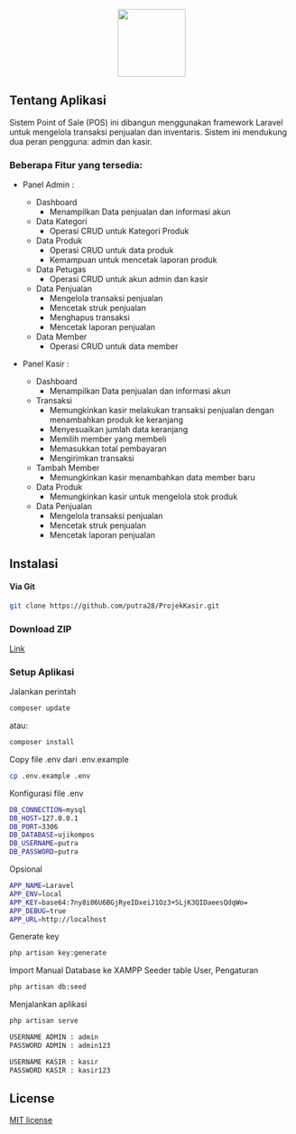 <p align="center">
    <a href="https://github.com/LuthfiMeteor" target="_blank"><img src="https://github.com/LuthfiMeteor/laravel-Ujikom-2023/assets/106295051/487a4e49-78a7-47b6-89e4-b1a6ebf8e0fb" width="120"></a>
</p>

## Tentang Aplikasi

Sistem Point of Sale (POS) ini dibangun menggunakan framework Laravel untuk mengelola transaksi penjualan dan inventaris. Sistem ini mendukung dua peran pengguna: admin dan kasir.

### Beberapa Fitur yang tersedia:
- Panel Admin :
  - Dashboard
    - Menampilkan Data penjualan dan informasi akun
  - Data Kategori
    - Operasi CRUD untuk Kategori Produk
  - Data Produk
    - Operasi CRUD untuk data produk
    - Kemampuan untuk mencetak laporan produk
  - Data Petugas
    - Operasi CRUD untuk akun admin dan kasir
  - Data Penjualan
    - Mengelola transaksi penjualan
    - Mencetak struk penjualan
    - Menghapus transaksi
    - Mencetak laporan penjualan
  - Data Member
    - Operasi CRUD untuk data member

- Panel Kasir :
  - Dashboard
    - Menampilkan Data penjualan dan informasi akun
  - Transaksi
    - Memungkinkan kasir melakukan transaksi penjualan dengan menambahkan produk ke keranjang
    - Menyesuaikan jumlah data keranjang
    - Memilih member yang membeli
    - Memasukkan total pembayaran
    - Mengirimkan transaksi
  - Tambah Member
    - Memungkinkan kasir menambahkan data member baru
  - Data Produk
    - Memungkinkan kasir untuk mengelola stok produk
  - Data Penjualan
    - Mengelola transaksi penjualan
    - Mencetak struk penjualan
    - Mencetak laporan penjualan

## Instalasi
#### Via Git
```bash
git clone https://github.com/putra28/ProjekKasir.git
```

### Download ZIP
[Link](https://github.com/putra28/ProjekKasir/archive/refs/heads/main.zip)

### Setup Aplikasi
Jalankan perintah 
```bash
composer update
```
atau:
```bash
composer install
```
Copy file .env dari .env.example
```bash
cp .env.example .env
```
Konfigurasi file .env
```bash
DB_CONNECTION=mysql
DB_HOST=127.0.0.1
DB_PORT=3306
DB_DATABASE=ujikompos
DB_USERNAME=putra
DB_PASSWORD=putra
```
Opsional
```bash
APP_NAME=Laravel
APP_ENV=local
APP_KEY=base64:7ny8i06U6BGjRyeIDxeiJ1Oz3+SLjK3QIDaeesQdqWo=
APP_DEBUG=true
APP_URL=http://localhost
```
Generate key
```bash
php artisan key:generate
```
Import Manual Database ke XAMPP
Seeder table User, Pengaturan
```bash
php artisan db:seed
```
Menjalankan aplikasi
```bash
php artisan serve
```
```bash
USERNAME ADMIN : admin
PASSWORD ADMIN : admin123

USERNAME KASIR : kasir
PASSWORD KASIR : kasir123
```
## License

[MIT license](https://opensource.org/licenses/MIT)
